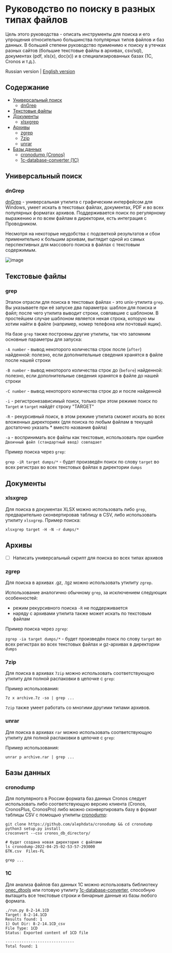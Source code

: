 # Руководство по поиску в разных типах файлов

Цель этого руководства - описать инструменты для поиска и его упрощения относительно большинства популярных типов файлов и баз данных.
В большей степени руководство применимо к поиску в утечках разных сайтов (большие текстовые файлы в архивах, csv/sql), документах (pdf, xls(x), doc(x))
и в специализированных базах (1С, Cronos и т.д.).

Russian version | [English version](./README.md)

## Содержание

- [Универсальный поиск](#универсальный-поиск)
  - [dnGrep](#dngrep)
- [Текстовые файлы](#текстовые-файлы)
- [Документы](#документы)
  - [xlsxgrep](#xlsxgrep)
- [Архивы](#архивы)
  - [zgrep](#zgrep)
  - [7zip](#7zip)
  - [unrar](#unrar)
- [Базы данных](#базы-данных)
  - [cronodump (Cronos)](#cronodump)
  - [1c-database-converter (1C)](#1c)

## Универсальный поиск

### dnGrep

[dnGrep](http://dngrep.github.io/) - универсальная утилита с графическим интерфейсом для Windows, умеет искать в текстовых файлах, документах,
PDF и во всех популярных форматах архивов. Поддерживается поиск по регулярному выражению и по всем файлам в директории, есть интеграция с Проводником.

Несмотря на некоторые неудобства с подсветкой результатов и сбои применительно к большим архивам, выглядит одной из самых перспективных для массового поиска
в файлах с текстовым содержимым.

![image](https://github.com/dnGrep/dnGrep/wiki/Images/grep-main.png)

## Текстовые файлы

### grep

Эталон отрасли для поиска в текстовых файлах - это unix-утилита `grep`. Вы указываете при её запуске два параметра: шаблон для поиска и файл;
после чего утилита выводит строки, совпавшие с шаблоном. В простейшем случае шаблоном является некая строка, которую мы хотим найти в файле
(например, номер телефона или почтовый ящик).

На базе `grep` также построены другие утилиты, так что запомним основные параметры для запуска:

`-A number` - вывод некоторого количества строк после (`after`) найденной: полезно, если дополнительные сведения хранятся в файле после нашей строки

`-B number` - вывод некоторого количества строк до (`before`) найденной: полезно, если дополнительные сведения хранятся в файле до нашей строки

`-С number` - вывод некоторого количества строк до и после найденной

`-i` - регистронезависимый поиск, только при этом режиме поиск по `Target` и `target` найдёт строку "TARGET"

`-R` - рекурсивный поиск, в этом режиме утилита сможет искать во всех вложенных директориях (для поиска по любым файлам в текущей достаточно указать * вместо названия файла)

`-a` - воспринимать все файлы как текстовые, использовать при ошибке `Двоичный файл (стандартный ввод) совпадает`

Пример поиска через `grep`:

`grep -iR target dumps/*` - будет произведён поиск по слову `target` во всех регистрах во всех текстовых файлах в директории `dumps`

## Документы

### xlsxgrep

Для поиска в документах XLSX можно использовать либо `grep`, предварительно сконвертировав таблицу в CSV, либо использовать утилиту
`xlsxgrep`. Пример поиска:

`xlsxgrep target -H -N -r dumps/*`

## Архивы

- [ ] Написать универсальный скрипт для поиска во всех типах архивов

### zgrep

Для поиска в архивах .gz, .tgz можно использовать утилиту `zgrep`.

Использование аналогично обычному `grep`, за исключением следующих особенностей:
- режим рекурсивного поиска `-R` не поддерживается
- наряду с архивами утилита также может искать по текстовым файлам

Пример поиска через `zgrep`:

`zgrep -ia target dumps/*` - будет произведён поиск по слову `target` во всех регистрах во всех текстовых файлах и gz-архивах в директории `dumps`

### 7zip

Для поиска в архивах `7zip` можно использовать соответствующую утилиту для полной распаковки в цепочке с `grep`:

Пример использования:

`7z x archive.7z -so | grep ...`

`7zip` также умеет работать со многими другими типами архивов.

### unrar

Для поиска в архивах `rar` можно использовать соответствующую утилиту для полной распаковки в цепочке с `grep`:

Пример использования:

`unrar p archive.rar | grep ...`

## Базы данных

### cronodump

Для популярного в России формата баз данных Cronos следует использовать либо соответствующую версию клиента (Cronos, CronosPlus, CronosPro)
либо можно сконвертировать базу в формат таблицы CSV с помощью утилиты [cronodump](https://github.com/alephdata/cronodump):

```
git clone https://github.com/alephdata/cronodump && cd cronodump
python3 setup.py install
croconvert --csv cronos_db_directory/

# будет создана новая директория c файлами
ls cronodump-2022-04-25-02-53-57-293000
БТК.csv  Files-FL

grep ...
```

### 1C

Для анализа файлов баз данных 1C можно использовать библиотеку [onec_dtools](https://github.com/Infactum/onec_dtools) или готовую утилиту [1c-database-converter](https://github.com/soxoj/1c-database-converter), способную вытащить все текстовые строки и бинарные данные из базы любого формата.

```
./run.py 8-2-14.1CD
Target: 8-2-14.1CD
Results found: 1
1) Out Dir: 8-2-14.1CD_csv
File Type: 1CD
Status: Exported content of 1CD file

------------------------------
Total found: 1
```
